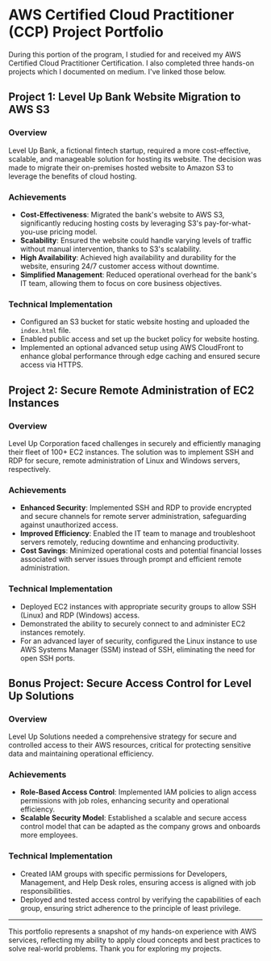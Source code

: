 # AWS Certified Cloud Practitioner (CCP) Project Portfolio

During this portion of the program, I studied for and received my AWS Certified Cloud Practitioner Certification. I also completed three hands-on projects which I documented on medium. I've linked those below. 

## Project 1: Level Up Bank Website Migration to AWS S3

### Overview

Level Up Bank, a fictional fintech startup, required a more cost-effective, scalable, and manageable solution for hosting its website. The decision was made to migrate their on-premises hosted website to Amazon S3 to leverage the benefits of cloud hosting.

### Achievements

- **Cost-Effectiveness**: Migrated the bank's website to AWS S3, significantly reducing hosting costs by leveraging S3's pay-for-what-you-use pricing model.
- **Scalability**: Ensured the website could handle varying levels of traffic without manual intervention, thanks to S3's scalability.
- **High Availability**: Achieved high availability and durability for the website, ensuring 24/7 customer access without downtime.
- **Simplified Management**: Reduced operational overhead for the bank's IT team, allowing them to focus on core business objectives.

### Technical Implementation

- Configured an S3 bucket for static website hosting and uploaded the `index.html` file.
- Enabled public access and set up the bucket policy for website hosting.
- Implemented an optional advanced setup using AWS CloudFront to enhance global performance through edge caching and ensured secure access via HTTPS.

## Project 2: Secure Remote Administration of EC2 Instances

### Overview

Level Up Corporation faced challenges in securely and efficiently managing their fleet of 100+ EC2 instances. The solution was to implement SSH and RDP for secure, remote administration of Linux and Windows servers, respectively.

### Achievements

- **Enhanced Security**: Implemented SSH and RDP to provide encrypted and secure channels for remote server administration, safeguarding against unauthorized access.
- **Improved Efficiency**: Enabled the IT team to manage and troubleshoot servers remotely, reducing downtime and enhancing productivity.
- **Cost Savings**: Minimized operational costs and potential financial losses associated with server issues through prompt and efficient remote administration.

### Technical Implementation

- Deployed EC2 instances with appropriate security groups to allow SSH (Linux) and RDP (Windows) access.
- Demonstrated the ability to securely connect to and administer EC2 instances remotely.
- For an advanced layer of security, configured the Linux instance to use AWS Systems Manager (SSM) instead of SSH, eliminating the need for open SSH ports.

## Bonus Project: Secure Access Control for Level Up Solutions

### Overview

Level Up Solutions needed a comprehensive strategy for secure and controlled access to their AWS resources, critical for protecting sensitive data and maintaining operational efficiency.

### Achievements

- **Role-Based Access Control**: Implemented IAM policies to align access permissions with job roles, enhancing security and operational efficiency.
- **Scalable Security Model**: Established a scalable and secure access control model that can be adapted as the company grows and onboards more employees.

### Technical Implementation

- Created IAM groups with specific permissions for Developers, Management, and Help Desk roles, ensuring access is aligned with job responsibilities.
- Deployed and tested access control by verifying the capabilities of each group, ensuring strict adherence to the principle of least privilege.

---

This portfolio represents a snapshot of my hands-on experience with AWS services, reflecting my ability to apply cloud concepts and best practices to solve real-world problems. Thank you for exploring my projects.

